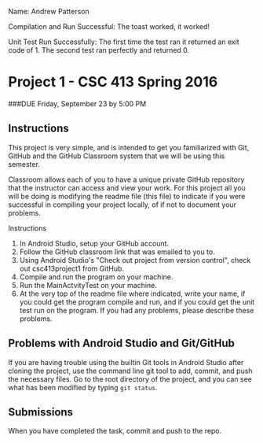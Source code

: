 Name: Andrew Patterson

Compilation and Run Successful: The toast worked, it worked! 

Unit Test Run Successfully: The first time the test ran it returned an exit code of 1.
The second test ran perfectly and returned 0.

# Project 1 - CSC 413 Spring 2016
###DUE Friday, September 23 by 5:00 PM

## Instructions
 This project is very simple, and is intended to get you familiarized
 with Git, GitHub and the GitHub Classroom system that we will be
 using this semester.

 Classroom allows each of you to have a unique private GitHub repository
 that the instructor can access and view your work.  For this project
 all you will be doing is modifying the readme file (this file) to
 indicate if you were successful in compiling your project locally,
 of if not to document your problems.

 Instructions
 1. In Android Studio, setup your GitHub account.
 2. Follow the GitHub classroom link that was emailed to you to.
 3. Using Android Studio's "Check out project from version control",
 check out csc413project1 from GitHub.
 4. Compile and run the program on your machine.
 5. Run the MainActvityTest on your machine.
 6. At the very top of the readme file where indicated, write your
 name, if you could get the program compile and run, and if you could
 get the unit test run on the program.  If you had any problems, please
 describe these problems.

## Problems with Android Studio and Git/GitHub
  If you are having trouble using the builtin Git tools in Android
  Studio after cloning the project, use the command line git tool to
  add, commit, and push the necessary files. Go to the root directory
  of the project, and you can see what has been modified by typing
  `git status`.

## Submissions
 When you have completed the task, commit and push to the repo.
